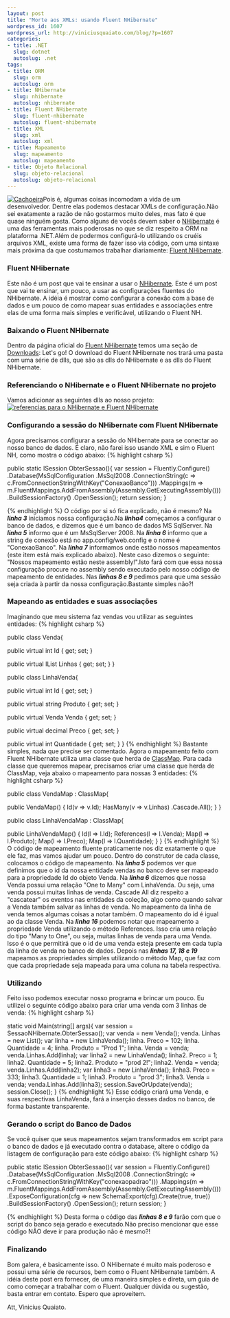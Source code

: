 ```yaml
--- 
layout: post
title: "Morte aos XMLs: usando Fluent NHibernate"
wordpress_id: 1607
wordpress_url: http://viniciusquaiato.com/blog/?p=1607
categories: 
- title: .NET
  slug: dotnet
  autoslug: .net
tags: 
- title: ORM
  slug: orm
  autoslug: orm
- title: NHibernate
  slug: nhibernate
  autoslug: nhibernate
- title: Fluent NHibernate
  slug: fluent-nhibernate
  autoslug: fluent-nhibernate
- title: XML
  slug: xml
  autoslug: xml
- title: Mapeamento
  slug: mapeamento
  autoslug: mapeamento
- title: Objeto Relacional
  slug: objeto-relacional
  autoslug: objeto-relacional
---
```

[![](http://viniciusquaiato.com/images_posts/lago_com_cachoeira_25_facil-150x150.jpg "Cachoeira")](http://viniciusquaiato.com/images_posts/lago_com_cachoeira_25_facil.jpg)Pois é, algumas coisas incomodam a vida de um desenvolvedor. Dentre elas podemos destacar XMLs de configuração.Não sei exatamente a razão de não gostarmos muito deles, mas fato é que quase ninguém gosta. Como alguns de vocês devem saber o [NHibernate](http://nhforge.org/Default.aspx) é uma das ferramentas mais poderosas no que se diz respeito a ORM na plataforma .NET.Além de podermos configurá-lo utilizando os cruéis arquivos XML, existe uma forma de fazer isso via código, com uma sintaxe mais próxima da que costumamos trabalhar diariamente: [Fluent NHibernate](http://fluentnhibernate.org/).

### Fluent NHibernate
Este não é um post que vai te ensinar a usar o [NHibernate](http://nhforge.org/Default.aspx). Este é um post que vai te ensinar, um pouco, a usar as configurações fluentes do NHibernate. A idéia é mostrar como configurar a conexão com a base de dados e um pouco de como mapear suas entidades e associações entre elas de uma forma mais simples e verificável, utilizando o Fluent NH.

### Baixando o Fluent NHibernate
Dentro da página oficial do [Fluent NHibernate](http://fluentnhibernate.org/) temos uma seção de [Downloads](http://fluentnhibernate.org/downloads): Let's go! O download do Fluent NHibernate nos trará uma pasta com uma série de dlls, que são as dlls do NHibernate e as dlls do Fluent NHibernate.

### Referenciando o NHibernate e o Fluent NHibernate no projeto
Vamos adicionar as seguintes dlls ao nosso projeto:[![referencias para o NHibernate e Fluent NHibernate](http://viniciusquaiato.com/images_posts/referencias_fluent_nhibernate-300x229.png "referencias para o NHibernate e Fluent NHibernate")](http://viniciusquaiato.com/images_posts/referencias_fluent_nhibernate.png)

### Configurando a sessão do NHibernate com Fluent NHibernate
Agora precisamos configurar a sessão do NHibernate para se conectar ao nosso banco de dados. É claro, não farei isso usando XML e sim o Fluent NH, como mostra o código abaixo:
{% highlight csharp %}

public 
static ISession ObterSessao(){
var session = Fluently.Configure()        .Database(MsSqlConfiguration                    .MsSql2008                    .ConnectionString(c => c.FromConnectionStringWithKey("ConexaoBanco")))        .Mappings(m => m.FluentMappings.AddFromAssembly(Assembly.GetExecutingAssembly()))        .BuildSessionFactory()        .OpenSession();
return session;
    }

{% endhighlight %}
O código por si só fica explicado, não é mesmo? Na **_linha 3_** iniciamos nossa configuração.Na **_linha4_** começamos a configurar o banco de dados, e dizemos que é um banco de dados MS SqlServer. Na **_linha 5_** informo que é um MsSqlServer 2008. Na **_linha 6_** informo que a string de conexão está no app.config/web.config e o nome é "ConexaoBanco". Na **_linha 7_** informamos onde estão nossos mapeamentos (este item está mais explicado abaixo). Neste caso dizemos o seguinte: "Nossos mapeamento estão neste assembly!".Isto fará com que essa nossa configuração procure no assembly sendo executado pelo nosso código de mapeamento de entidades. Nas **_linhas 8 e 9_** pedimos para que uma sessão seja criada à partir da nossa configuração.Bastante simples não?!

### Mapeando as entidades e suas associações
Imaginando que meu sistema faz vendas vou utilizar as seguintes entidades: 
{% highlight csharp %}

public class Venda{    

public virtual int Id { get;
    set;
    }
    
public virtual IList<linhavenda> Linhas { get;
    set;
    }
}


public class LinhaVenda{    

public virtual int Id { get;
    set;
    }
    
public virtual string Produto { get;
    set;
    }
    
public virtual Venda Venda { get;
    set;
    }
    
public virtual decimal Preco { get;
    set;
    }
    
public virtual int Quantidade { get;
    set;
    }
}
</linhavenda>
{% endhighlight %}
Bastante simples, nada que precise ser comentado. Agora o mapeamento feito com Fluent NHibernate utiliza uma classe que herda de [ClassMap<t />](http://wiki.fluentnhibernate.org/Fluent_mapping#ClassMap). Para cada classe que queremos mapear, precisamos criar uma classe que herda de ClassMap, veja abaixo o mapeamento para nossas 3 entidades:
{% highlight csharp %}

public class VendaMap : ClassMap<venda>{    

public VendaMap()    {        Id(v => v.Id);
    HasMany(v => v.Linhas)            .Cascade.All();
    }
}


public class LinhaVendaMap : ClassMap<linhavenda>{    

public LinhaVendaMap()    {        Id(l => l.Id);
    References(l => l.Venda);
    Map(l => l.Produto);
    Map(l => l.Preco);
    Map(l => l.Quantidade);
    }
}
</linhavenda></venda>
{% endhighlight %}
O código de mapeamento fluente praticamente nos diz exatamente o que ele faz, mas vamos ajudar um pouco. Dentro do construtor de cada classe, colocamos o código de mapeamento. Na **_linha 5_** podemos ver que definimos que o id da nossa entidade vendas no banco deve ser mapeado para a propriedade Id do objeto Venda. Na **_linha 6_** dizemos que nossa Venda possui uma relação "One to Many" com LinhaVenda. Ou seja, uma venda possui muitas linhas de venda. Cascade All diz respeito a "cascatear" os eventos nas entidades da coleção, algo como quando salvar a Venda também salvar as linhas de venda. No mapeamento da linha de venda temos algumas coisas a notar também. O mapeamento do id é igual ao da classe Venda. Na **_linha 16_** podemos notar que mapeamento a propriedade Venda utilizando o método References. Isso cria uma relação do tipo "Many to One", ou seja, muitas linhas de venda para uma Venda. Isso é o que permitirá que o id de uma venda esteja presente em cada tupla da linha de venda no banco de dados. Depois nas **_linhas 17, 18 e 19_** mapeamos as propriedades simples utilizando o método Map, que faz com que cada propriedade seja mapeada para uma coluna na tabela respectiva.

### Utilizando
Feito isso podemos executar nosso programa e brincar um pouco. Eu utilizei o seguinte código abaixo para criar uma venda com 3 linhas de venda:
{% highlight csharp %}

static void Main(string[] args){
var session = SessaoNHibernate.ObterSessao();
var venda = new Venda();
    venda. Linhas = new List<linhavenda>();
var linha = new LinhaVenda();
    linha. Preco = 102;
    linha. Quantidade = 4;
    linha. Produto = "Prod 1";
    linha. Venda = venda;
    venda.Linhas.Add(linha);
var linha2 = new LinhaVenda();
    linha2. Preco = 1;
    linha2. Quantidade = 5;
    linha2. Produto = "prod 2!";
    linha2. Venda = venda;
    venda.Linhas.Add(linha2);
var linha3 = new LinhaVenda();
    linha3. Preco = 333;
    linha3. Quantidade = 1;
    linha3. Produto = "prod 3";
    linha3. Venda = venda;
    venda.Linhas.Add(linha3);
    session.SaveOrUpdate(venda);
    session.Close();
    }
</linhavenda>
{% endhighlight %}
Esse código criará uma Venda, e suas respectivas LinhaVenda, fará a inserção desses dados no banco, de forma bastante transparente.

### Gerando o script do Banco de Dados
Se você quiser que seus mapeamentos sejam transformados em script para o banco de dados e já executado contra o database, altere o código da listagem de configuração para este código abaixo:
{% highlight csharp %}

public 
static ISession ObterSessao(){
var session = Fluently.Configure()        .Database(MsSqlConfiguration                    .MsSql2008                    .ConnectionString(c => c.FromConnectionStringWithKey("conexaopadrao")))        .Mappings(m => m.FluentMappings.AddFromAssembly(Assembly.GetExecutingAssembly()))        .ExposeConfiguration(cfg =>                            new SchemaExport(cfg).Create(true, true))        .BuildSessionFactory()        .OpenSession();
return session;
    }

{% endhighlight %}
Desta forma o código das **_linhas 8 e 9_** farão com que o script do banco seja gerado e executado.Não preciso mencionar que esse código NÃO deve ir para produção não é mesmo?!

### Finalizando
Bom galera, é basicamente isso. O NHibernate é muito mais poderoso e possui uma série de recursos, bem como o Fluent NHibernate também. A idéia deste post era fornecer, de uma maneira simples e direta, um guia de como começar a trabalhar com o Fluent. Qualquer dúvida ou sugestão, basta entrar em contato. Espero que aproveitem.

Att,
Vinicius Quaiato.

